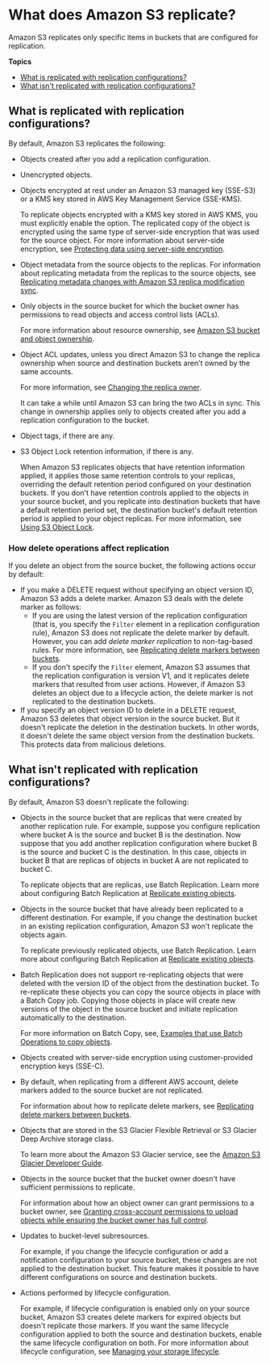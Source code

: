 # What does Amazon S3 replicate?<a name="replication-what-is-isnot-replicated"></a>

Amazon S3 replicates only specific items in buckets that are configured for replication\. 

**Topics**
+ [What is replicated with replication configurations?](#replication-what-is-replicated)
+ [What isn't replicated with replication configurations?](#replication-what-is-not-replicated)

## What is replicated with replication configurations?<a name="replication-what-is-replicated"></a>

By default, Amazon S3 replicates the following:
+ Objects created after you add a replication configuration\.
+ Unencrypted objects\. 
+ Objects encrypted at rest under an Amazon S3 managed key \(SSE\-S3\) or a KMS key stored in AWS Key Management Service \(SSE\-KMS\)\. 

  To replicate objects encrypted with a KMS key stored in AWS KMS, you must explicitly enable the option\. The replicated copy of the object is encrypted using the same type of server\-side encryption that was used for the source object\. For more information about server\-side encryption, see [Protecting data using server\-side encryption](serv-side-encryption.md)\.
+ Object metadata from the source objects to the replicas\. For information about replicating metadata from the replicas to the source objects, see [Replicating metadata changes with Amazon S3 replica modification sync](replication-for-metadata-changes.md)\.
+ Only objects in the source bucket for which the bucket owner has permissions to read objects and access control lists \(ACLs\)\. 

  For more information about resource ownership, see [Amazon S3 bucket and object ownership](access-control-overview.md#about-resource-owner)\.
+ Object ACL updates, unless you direct Amazon S3 to change the replica ownership when source and destination buckets aren't owned by the same accounts\. 

  For more information, see [Changing the replica owner](replication-change-owner.md)\. 

  It can take a while until Amazon S3 can bring the two ACLs in sync\. This change in ownership applies only to objects created after you add a replication configuration to the bucket\.
+  Object tags, if there are any\.
+ S3 Object Lock retention information, if there is any\. 

  When Amazon S3 replicates objects that have retention information applied, it applies those same retention controls to your replicas, overriding the default retention period configured on your destination buckets\. If you don't have retention controls applied to the objects in your source bucket, and you replicate into destination buckets that have a default retention period set, the destination bucket's default retention period is applied to your object replicas\. For more information, see [Using S3 Object Lock](object-lock.md)\.

### How delete operations affect replication<a name="replication-delete-op"></a>

If you delete an object from the source bucket, the following actions occur by default:
+ If you make a DELETE request without specifying an object version ID, Amazon S3 adds a delete marker\. Amazon S3 deals with the delete marker as follows:
  + If you are using the latest version of the replication configuration \(that is, you specify the `Filter` element in a replication configuration rule\), Amazon S3 does not replicate the delete marker by default\. However, you can add *delete marker replication* to non\-tag\-based rules\. For more information, see [Replicating delete markers between buckets](delete-marker-replication.md)\.
  + If you don't specify the `Filter` element, Amazon S3 assumes that the replication configuration is version V1, and it replicates delete markers that resulted from user actions\. However, if Amazon S3 deletes an object due to a lifecycle action, the delete marker is not replicated to the destination buckets\.
+ If you specify an object version ID to delete in a DELETE request, Amazon S3 deletes that object version in the source bucket\. But it doesn't replicate the deletion in the destination buckets\. In other words, it doesn't delete the same object version from the destination buckets\. This protects data from malicious deletions\. 

## What isn't replicated with replication configurations?<a name="replication-what-is-not-replicated"></a>

By default, Amazon S3 doesn't replicate the following:
+ Objects in the source bucket that are replicas that were created by another replication rule\. For example, suppose you configure replication where bucket A is the source and bucket B is the destination\. Now suppose that you add another replication configuration where bucket B is the source and bucket C is the destination\. In this case, objects in bucket B that are replicas of objects in bucket A are not replicated to bucket C\. 

  To replicate objects that are replicas, use Batch Replication\. Learn more about configuring Batch Replication at [Replicate existing objects](s3-batch-replication-batch.md)\.
+ Objects in the source bucket that have already been replicated to a different destination\. For example, if you change the destination bucket in an existing replication configuration, Amazon S3 won't replicate the objects again\.

  To replicate previously replicated objects, use Batch Replication\. Learn more about configuring Batch Replication at [Replicate existing objects](s3-batch-replication-batch.md)\.
+ Batch Replication does not support re\-replicating objects that were deleted with the version ID of the object from the destination bucket\. To re\-replicate these objects you can copy the source objects in place with a Batch Copy job\. Copying those objects in place will create new versions of the object in the source bucket and initiate replication automatically to the destination\.

  For more information on Batch Copy, see, [Examples that use Batch Operations to copy objects](batch-ops-examples-copy.md)\.
+ Objects created with server\-side encryption using customer\-provided encryption keys \(SSE\-C\)\.
+ By default, when replicating from a different AWS account, delete markers added to the source bucket are not replicated\.

  For information about how to replicate delete markers, see [Replicating delete markers between buckets](delete-marker-replication.md)\.
+ Objects that are stored in the S3 Glacier Flexible Retrieval or S3 Glacier Deep Archive storage class\. 

  To learn more about the Amazon S3 Glacier service, see the [Amazon S3 Glacier Developer Guide](https://docs.aws.amazon.com/amazonglacier/latest/dev/)\.
+ Objects in the source bucket that the bucket owner doesn't have sufficient permissions to replicate\. 

  For information about how an object owner can grant permissions to a bucket owner, see [Granting cross\-account permissions to upload objects while ensuring the bucket owner has full control](example-bucket-policies.md#example-bucket-policies-use-case-8)\.
+ Updates to bucket\-level subresources\. 

  For example, if you change the lifecycle configuration or add a notification configuration to your source bucket, these changes are not applied to the destination bucket\. This feature makes it possible to have different configurations on source and destination buckets\. 
+ Actions performed by lifecycle configuration\. 

  For example, if lifecycle configuration is enabled only on your source bucket, Amazon S3 creates delete markers for expired objects but doesn't replicate those markers\. If you want the same lifecycle configuration applied to both the source and destination buckets, enable the same lifecycle configuration on both\. For more information about lifecycle configuration, see [Managing your storage lifecycle](object-lifecycle-mgmt.md)\.